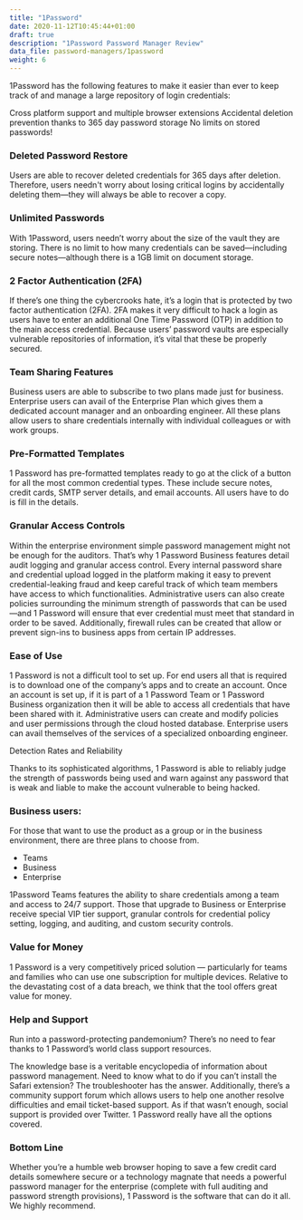 ```yaml
---
title: "1Password"
date: 2020-11-12T10:45:44+01:00
draft: true
description: "1Password Password Manager Review"
data_file: password-managers/1password
weight: 6
---
```


1Password has the following features to make it easier than ever to keep track of and manage a large repository of login credentials:

Cross platform support and multiple browser extensions
Accidental deletion prevention thanks to 365 day password storage
No limits on stored passwords!

### Deleted Password Restore

Users are able to recover deleted credentials for 365 days after deletion. Therefore, users needn't worry about losing critical logins by accidentally deleting them—they will always be able to recover a copy. 

### Unlimited Passwords

With 1Password, users needn’t worry about the size of the vault they are storing. There is no limit to how many credentials can be saved—including secure notes—although there is a 1GB limit on document storage. 

### 2 Factor Authentication (2FA)

If there’s one thing the cybercrooks hate, it’s a login that is protected by two factor authentication (2FA). 2FA makes it very difficult to hack a login as users have to enter an additional One Time Password (OTP) in addition to the main access credential. Because users’ password vaults are especially vulnerable repositories of information, it’s vital that these be properly secured. 

### Team Sharing Features

Business users are able to subscribe to two plans made just for business. Enterprise users can avail of the Enterprise Plan which gives them a dedicated account manager and an onboarding engineer. All these plans allow users to share credentials internally with individual colleagues or with work groups. 

### Pre-Formatted Templates

1 Password has pre-formatted templates ready to go at the click of a button for all the most common credential types. These include secure notes, credit cards, SMTP server details, and email accounts. All users have to do is fill in the details.



### Granular Access Controls

Within the enterprise environment simple password management might not be enough for the auditors. That’s why 1 Password Business features detail audit logging and granular access control. Every internal password share and credential upload logged in the platform making it easy to prevent credential-leaking fraud and keep careful track of which team members have access to which functionalities. Administrative users can also create policies surrounding the minimum strength of passwords that can be used—and 1 Password will ensure that ever credential must meet that standard in order to be saved. Additionally, firewall rules can be created that allow or prevent sign-ins to business apps from certain IP addresses.

### Ease of Use

1 Password is not a difficult tool to set up. For end users all that is required is to download one of the company’s apps and to create an account. Once an account is set up, if it is part of a 1 Password Team or 1 Password Business organization then it will be able to access all credentials that have been shared with it. Administrative users can create and modify policies and user permissions through the cloud hosted database. Enterprise users can avail themselves of the services of a specialized onboarding engineer.

Detection Rates and Reliability

Thanks to its sophisticated algorithms, 1 Password is able to reliably judge the strength of passwords being used and warn against any password that is weak and liable to make the account vulnerable to being hacked.


### Business users:

For those that want to use the product as a group or in the business environment, there are three plans to choose from.

- Teams
- Business
- Enterprise

1Password Teams features the ability to share credentials among a team and access to 24/7 support. Those that upgrade to Business or Enterprise receive special VIP tier support, granular controls for credential policy setting, logging, and auditing, and custom security controls.

### Value for Money

1 Password is a very competitively priced solution — particularly for teams and families who can use one subscription for multiple devices. Relative to the devastating cost of a data breach, we think that the tool offers great value for money.

### Help and Support

Run into a password-protecting pandemonium? There’s no need to fear thanks to 1 Password’s world class support resources.


The knowledge base is a veritable encyclopedia of information about password management. Need to know what to do if you can’t install the Safari extension? The troubleshooter has the answer. Additionally, there’s a community support forum which allows users to help one another resolve difficulties and email ticket-based support. As if that wasn’t enough, social support is provided over Twitter. 1 Password really have all the options covered. 

### Bottom Line

Whether you’re a humble web browser hoping to save a few credit card details somewhere secure or a technology magnate that needs a powerful password manager for the enterprise (complete with full auditing and password strength provisions), 1 Password is the software that can do it all. We highly recommend.